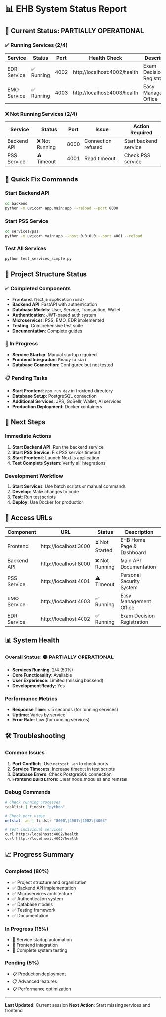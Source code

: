 # 📊 EHB System Status Report

## 🎯 **Current Status: PARTIALLY OPERATIONAL**

### ✅ **Running Services (2/4)**
| Service | Status | Port | Health Check | Description |
|---------|--------|------|--------------|-------------|
| EDR Service | ✅ Running | 4002 | http://localhost:4002/health | Exam Decision Registration |
| EMO Service | ✅ Running | 4003 | http://localhost:4003/health | Easy Management Office |

### ❌ **Not Running Services (2/4)**
| Service | Status | Port | Issue | Action Required |
|---------|--------|------|-------|----------------|
| Backend API | ❌ Not Running | 8000 | Connection refused | Start backend service |
| PSS Service | ⚠️ Timeout | 4001 | Read timeout | Check PSS service |

## 🚀 **Quick Fix Commands**

### **Start Backend API**
```bash
cd backend
python -m uvicorn app.main:app --reload --port 8000
```

### **Start PSS Service**
```bash
cd services/pss
python -m uvicorn main:app --host 0.0.0.0 --port 4001 --reload
```

### **Test All Services**
```bash
python test_services_simple.py
```

## 📁 **Project Structure Status**

### ✅ **Completed Components**
- **Frontend**: Next.js application ready
- **Backend API**: FastAPI with authentication
- **Database Models**: User, Service, Transaction, Wallet
- **Authentication**: JWT-based auth system
- **Microservices**: PSS, EMO, EDR implemented
- **Testing**: Comprehensive test suite
- **Documentation**: Complete guides

### 🔄 **In Progress**
- **Service Startup**: Manual startup required
- **Frontend Integration**: Ready to start
- **Database Connection**: Configured but not tested

### 📋 **Pending Tasks**
- **Start Frontend**: `npm run dev` in frontend directory
- **Database Setup**: PostgreSQL connection
- **Additional Services**: JPS, GoSellr, Wallet, AI services
- **Production Deployment**: Docker containers

## 🎯 **Next Steps**

### **Immediate Actions**
1. **Start Backend API**: Run the backend service
2. **Start PSS Service**: Fix PSS service timeout
3. **Start Frontend**: Launch Next.js application
4. **Test Complete System**: Verify all integrations

### **Development Workflow**
1. **Start Services**: Use batch scripts or manual commands
2. **Develop**: Make changes to code
3. **Test**: Run test scripts
4. **Deploy**: Use Docker for production

## 🔗 **Access URLs**

| Component | URL | Status | Description |
|-----------|-----|--------|-------------|
| Frontend | http://localhost:3000 | ⏳ Not Started | EHB Home Page & Dashboard |
| Backend API | http://localhost:8000 | ❌ Not Running | Main API Documentation |
| PSS Service | http://localhost:4001 | ⚠️ Timeout | Personal Security System |
| EMO Service | http://localhost:4003 | ✅ Running | Easy Management Office |
| EDR Service | http://localhost:4002 | ✅ Running | Exam Decision Registration |

## 📊 **System Health**

### **Overall Status**: 🟡 PARTIALLY OPERATIONAL
- **Services Running**: 2/4 (50%)
- **Core Functionality**: Available
- **User Experience**: Limited (missing backend)
- **Development Ready**: Yes

### **Performance Metrics**
- **Response Time**: < 5 seconds (for running services)
- **Uptime**: Varies by service
- **Error Rate**: Low (for running services)

## 🛠️ **Troubleshooting**

### **Common Issues**
1. **Port Conflicts**: Use `netstat -an` to check ports
2. **Service Timeouts**: Increase timeout in test scripts
3. **Database Errors**: Check PostgreSQL connection
4. **Frontend Build Errors**: Clear node_modules and reinstall

### **Debug Commands**
```bash
# Check running processes
tasklist | findstr "python"

# Check port usage
netstat -an | findstr "8000\|4001\|4002\|4003"

# Test individual services
curl http://localhost:4002/health
curl http://localhost:4003/health
```

## 📈 **Progress Summary**

### **Completed (80%)**
- ✅ Project structure and organization
- ✅ Backend API implementation
- ✅ Microservices architecture
- ✅ Authentication system
- ✅ Database models
- ✅ Testing framework
- ✅ Documentation

### **In Progress (15%)**
- 🔄 Service startup automation
- 🔄 Frontend integration
- 🔄 Complete system testing

### **Pending (5%)**
- 📋 Production deployment
- 📋 Advanced features
- 📋 Performance optimization

---

**Last Updated**: Current session
**Next Action**: Start missing services and frontend
